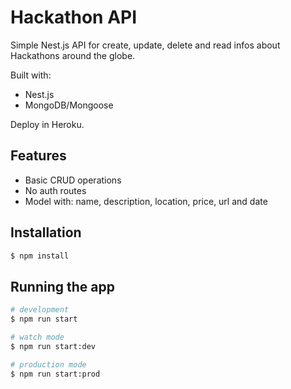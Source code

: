 # Hackathon API

Simple Nest.js API for create, update, delete and read infos about Hackathons around the globe.

Built with:
- Nest.js
- MongoDB/Mongoose

Deploy in Heroku.

## Features

- Basic CRUD operations
- No auth routes
- Model with: name, description, location, price, url and date

## Installation

```bash
$ npm install
```

## Running the app

```bash
# development
$ npm run start

# watch mode
$ npm run start:dev

# production mode
$ npm run start:prod
```
